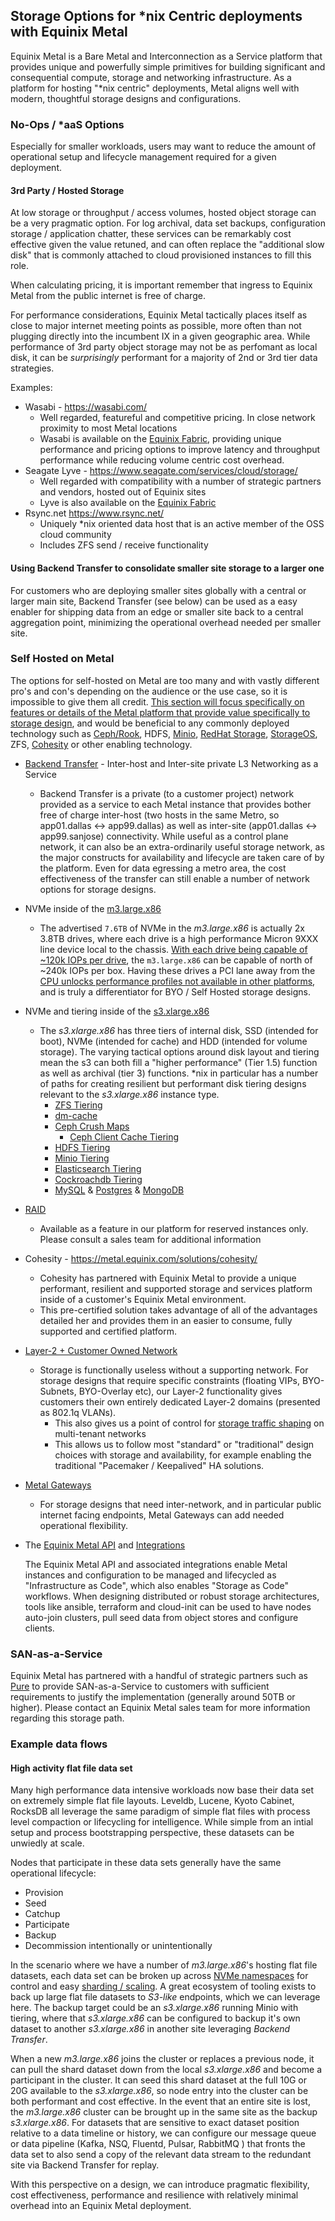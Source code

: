 ## Storage Options for *nix Centric deployments with Equinix Metal

Equinix Metal is a Bare Metal and Interconnection as a Service platform that provides unique and powerfully simple primitives for building significant and consequential compute, storage and networking infrastructure. As a platform for hosting "*nix centric" deployments, Metal aligns well with modern, thoughtful storage designs and configurations.



### No-Ops / *aaS Options

Especially for smaller workloads, users may want to reduce the amount of operational setup and lifecycle management required for a given deployment.

#### 3rd Party / Hosted Storage

At low storage or throughput / access volumes, hosted object storage can be a very pragmatic option. For log archival, data set backups, configuration storage / application chatter, these services can be remarkably cost effective given the value retuned, and can often replace the "additional slow disk" that is commonly attached to cloud provisioned instances to fill this role.

When calculating pricing, it is important remember that ingress to Equinix Metal from the public internet is free of charge.

For performance considerations, Equinix Metal tactically places itself as close to major internet meeting points as possible, more often than not plugging directly into the incumbent IX in a given geographic area. While performance of 3rd party object storage may not be as perfomant as local disk, it can be *surprisingly* performant for a majority of 2nd or 3rd tier data strategies. 

Examples:

* Wasabi - https://wasabi.com/
  * Well regarded, featureful and competitive pricing. In close network proximity to most Metal locations
  * Wasabi is available on the [Equinix Fabric](https://wasabi.com/press-releases/equinix-delivers-equinix-cloud-exchange-fabric-wasabi-technologies/), providing unique performance and pricing options to improve latency and throughput performance while reducing volume centric cost overhead.
* Seagate Lyve - https://www.seagate.com/services/cloud/storage/
  * Well regarded with compatibility with a number of strategic partners and vendors, hosted out of Equinix sites
  * Lyve is also available on the [Equinix Fabric](https://www.seagate.com/news/news-archive/seagate-unveils-lyve-cloud-built-to-store-activate-and-manage-the-massive-surge-in-data-pr-master/)
* Rsync.net https://www.rsync.net/
  * Uniquely *nix oriented data host that is an active member of the OSS cloud community
  * Includes ZFS send / receive functionality

#### Using Backend Transfer to consolidate smaller site storage to a larger one

For customers who are deploying smaller sites globally with a central or larger main site, Backend Transfer (see below) can be used as a easy enabler for shipping data from an edge or smaller site back to a central aggregation point, minimizing the operational overhead needed per smaller site.


### Self Hosted on Metal

The options for self-hosted on Metal are too many and with vastly different pro's and con's depending on the audience or the use case, so it is impossible to give them all credit. [This section will focus specifically on features or details of the Metal platform that provide value specifically to storage design](https://metal.equinix.com/developers/docs/storage/storage-options/), and would be beneficial to any commonly deployed technology such as [Ceph/Rook](https://metal.equinix.com/developers/guides/rook-ceph/), HDFS, [Minio](https://metal.equinix.com/developers/guides/minio-terraform/), [RedHat Storage](https://access.redhat.com/documentation/en-us/red_hat_enterprise_linux/8/html/managing_storage_devices/index), [StorageOS](https://metal.equinix.com/developers/docs/integrations/containers/#storageos), ZFS, [Cohesity](https://www.cohesity.com/products/helios/) or other enabling technology.



* [Backend Transfer](https://metal.equinix.com/developers/docs/networking/backend-transfer/) - Inter-host and Inter-site private L3 Networking as a Service

  * Backend Transfer is a private (to a customer project) network provided as a service to each Metal instance that provides bother free of charge inter-host (two hosts in the same Metro, so app01.dallas <-> app99.dallas) as well as inter-site (app01.dallas <-> app99.sanjose) connectivity. While useful as a control plane network, it can also be an extra-ordinarily useful storage network, as the major constructs for availability and lifecycle are taken care of by the platform. Even for data egressing a metro area, the cost effectiveness of the transfer can still enable a number of network options for storage designs.

* NVMe inside of the [m3.large.x86](https://metal.equinix.com/product/servers/m3-large/)

  * The advertised `7.6TB` of NVMe in the *m3.large.x86* is actually 2x 3.8TB drives, where each drive is a high performance Micron 9XXX line device local to the chassis. [With each drive being capable of ~120k IOPs per drive](https://in.micron.com/about/blog/2019/june/using-namespaces-on-the-micron-9300-nvme-ssd-to-improve-application-performance), the `m3.large.x86` can be capable of north of ~240k IOPs per box. Having these drives a PCI lane away from the [CPU unlocks performance profiles not available in other platforms](https://www.micron.com/-/media/client/global/documents/products/technical-marketing-brief/9300_nvme_ssds_future_proof_cassandra_tech_brief.pdf), and is truly a differentiator for BYO / Self Hosted storage designs.

* NVMe and tiering inside of the [s3.xlarge.x86](https://metal.equinix.com/product/servers/s3-xlarge/)

  * The *s3.xlarge.x86* has three tiers of internal disk, SSD (intended for boot), NVMe (intended for cache) and HDD (intended for volume storage). The varying tactical options around disk layout and tiering mean the s3 can both fill a "higher performance" (Tier 1.5) function as well as archival (tier 3) functions. *nix in particular has a number of paths for creating resilient but performant disk tiering designs relevant to the *s3.xlarge.x86* instance type.
    * [ZFS Tiering](http://www.c0t0d0s0.org/2021-04-02/tiering-and-zfs.markdown)
    * [dm-cache](https://www.kernel.org/doc/Documentation/device-mapper/cache.txt)
    * [Ceph Crush Maps](https://docs.ceph.com/en/latest/rados/operations/crush-map/)
      * [Ceph Client Cache Tiering](https://docs.ceph.com/en/latest/rados/operations/cache-tiering/)
    * [HDFS Tiering](https://tech.ebayinc.com/engineering/hdfs-storage-efficiency-using-tiered-storage/)
    * [Minio Tiering](https://min.io/product/automated-data-tiering-lifecycle-management)
    * [Elasticsearch Tiering](https://www.elastic.co/guide/en/elasticsearch/reference/current/data-tiers.html)
    * [Cockroachdb Tiering](https://www.cockroachlabs.com/docs/stable/configure-replication-zones.html#stricter-replication-for-a-specific-table)
    * [MySQL](https://dev.mysql.com/doc/refman/5.7/en/optimizing-innodb-diskio.html) & [Postgres](http://cidrdb.org/cidr2020/papers/p16-haas-cidr20.pdf) & [MongoDB](https://www.mongodb.com/blog/post/tiered-storage-models-in-mongodb-optimizing)

* [RAID](https://metal.equinix.com/developers/docs/storage/storage-options/#customizing-your-disk-configurations)

  * Available as a feature in our platform for reserved instances only. Please consult a sales team for additional information


* Cohesity - https://metal.equinix.com/solutions/cohesity/

  * Cohesity has partnered with Equinix Metal to provide a unique performant, resilient and supported storage and services platform inside of a customer's Equinix Metal environment. 
  * This pre-certified solution takes advantage of all of the advantages detailed her and provides them in an easier to consume, fully supported and certified platform.

* [Layer-2 + Customer Owned Network](https://metal.equinix.com/developers/docs/layer2-networking/)

  * Storage is functionally useless without a supporting network. For storage designs that require specific constraints (floating VIPs, BYO-Subnets, BYO-Overlay etc), our Layer-2 functionality gives customers their own entirely dedicated Layer-2 domains (presented as 802.1q VLANs).
    * This also gives us a point of control for [storage traffic shaping](https://octetz.com/docs/2020/2020-09-16-tc/) on multi-tenant networks
    * This allows us to follow most "standard" or "traditional" design choices with storage and availability, for example enabling the traditional "Pacemaker / Keepalived" HA solutions. 

* [Metal Gateways](https://metal.equinix.com/developers/docs/networking/metal-gateway/)

  * For storage designs that need inter-network, and in particular public internet facing endpoints, Metal Gateways can add needed operational flexibility.

* The [Equinix Metal API](https://metal.equinix.com/developers/api/) and [Integrations](https://metal.equinix.com/developers/docs/integrations/)

  The Equinix Metal API and associated integrations enable Metal instances and configuration to be managed and lifecycled as "Infrastructure as Code", which also enables "Storage as Code" workflows. When designing distributed or robust storage architectures,  tools like ansible, terraform and cloud-init can be used to have nodes auto-join clusters, pull seed data from object stores and configure clients. 

  

### SAN-as-a-Service

Equinix Metal has partnered with a handful of strategic partners such as [Pure](https://metal.equinix.com/solutions/pure-storage/) to provide SAN-as-a-Service to customers with sufficient requirements to justify the implementation (generally around 50TB or higher). Please contact an Equinix Metal sales team for more information regarding this storage path. 



### Example data flows



#### High activity flat file data set

Many high performance data intensive workloads now base their data set on extremely simple flat file layouts. Leveldb, Lucene, Kyoto Cabinet, RocksDB all leverage the same paradigm of simple flat files with process level compaction or lifecycling for intelligence. While simple from an intial setup and process bootstrapping perspective, these datasets can be unwiedly at scale. 

Nodes that participate in these data sets generally have the same operational lifecycle:

* Provision
* Seed
* Catchup
* Participate
* Backup
* Decommission intentionally or unintentionally 

In the scenario where we have a number of *m3.large.x86*'s hosting flat file datasets, each data set can be broken up across [NVMe namespaces](https://www.snia.org/sites/default/files/SDCEMEA/2020/4%20-%20Or%20Lapid%20Micron%20-%20Understanding%20NVMe%20namespaces%20-%20Final.pdf) for control and easy [sharding / scaling](https://en.wikipedia.org/wiki/Shard_(database_architecture)). A great ecosystem of tooling exists to back up large flat file datasets to *S3-like* endpoints, which we can leverage here. The backup target could be an *s3.xlarge.x86* running Minio with tiering, where that *s3.xlarge.x86* can be configured to backup it's own dataset to another *s3.xlarge.x86* in another site leveraging *Backend Transfer*.

When a new *m3.large.x86* joins the cluster or replaces a previous node, it can pull the shard dataset down from the local *s3.xlarge.x86* and become a participant in the cluster. It can seed this shard dataset at the full 10G or 20G available to the *s3.xlarge.x86*, so node entry into the cluster can be both performant and cost effective.  In the event that an entire site is lost, the *m3.large.x86* cluster can be brought up in the same site as the backup *s3.xlarge.x86*. For datasets that are sensitive to exact dataset position relative to a data timeline or history, we can configure our message queue or data pipeline (Kafka, NSQ, Fluentd, Pulsar, RabbitMQ ) that fronts the data set to also send a copy of the relevant data stream to the redundant site via Backend Transfer for replay.

With this perspective on a design, we can introduce pragmatic flexibility, cost effectiveness, performance and resilience with relatively minimal overhead into an Equinix Metal deployment. 
